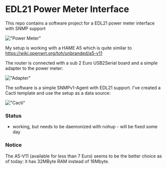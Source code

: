 EDL21 Power Meter Interface
===========================

This repo contains a software project for a EDL21 power meter interface with SNMP support

!["Power Meter"](https://github.com/GBert/openwrt-misc/blob/master/sml-snmp-agent/pictures/IMG_7578_s.JPG)

My setup is working with a HAME A5 which is quite similar to https://wiki.openwrt.org/toh/unbranded/a5-v11 

The router is connected with a sub 2 Euro USB2Serial board and a simple adapter to the power meter:

!["Adapter"](https://github.com/GBert/openwrt-misc/blob/master/sml-snmp-agent/pictures/adapter.png)

The software is a simple SNMPv1-Agent with EDL21 support. I've created a Cacti template and use the setup as a data source:

!["Cacti"](https://github.com/GBert/openwrt-misc/blob/master/sml-snmp-agent/pictures/cacti.png)

### Status

- working, but needs to be daemonized with nohup - will be fixed some day

### Notice

The A5-V11 (available for less than 7 Euro) seems to be the better choice as of today: it has 32MByte RAM instead of 16Mbyte.


